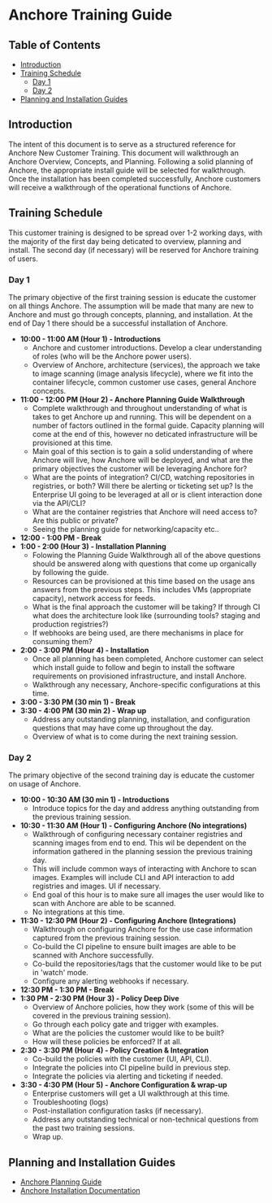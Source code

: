 # Anchore Training Guide

## Table of Contents

<!--ts-->
  * [Introduction](#Introduction)
  * [Training Schedule](#Training-Schedule)
    * [Day 1](#Day-1)
    * [Day 2](#Day-2)
  * [Planning and Installation Guides](Planning-and-Installation-Guides)

<!--te-->

## Introduction

The intent of this document is to serve as a structured reference for Anchore New Customer Training. This document will walkthrough an Anchore Overview, Concepts, and Planning. Following a solid planning of Anchore, the appropriate install guide will be selected for walkthrough. Once the installation has been completed successfully, Anchore customers will receive a walkthrough of the operational functions of Anchore.

## Training Schedule

This customer training is designed to be spread over 1-2 working days, with the majority of the first day being deticated to overview, planning and install. The second day (if necessary) will be reserved for Anchore training of users. 

### Day 1

The primary objective of the first training session is educate the customer on all things Anchore. The assumption will be made that many are new to Anchore and must go through concepts, planning, and installation. At the end of Day 1 there should be a successful installation of Anchore. 

- **10:00 - 11:00 AM (Hour 1) - Introductions**
    - Anchore and customer introductions. Develop a clear understanding of roles (who will be the Anchore power users).
    - Overview of Anchore, architecture (services), the approach we take to image scanning (image analysis lifecycle), where we fit into the container lifecycle, common customer use cases, general Anchore concepts. 
- **11:00 - 12:00 PM (Hour 2) - Anchore Planning Guide Walkthrough**
    - Complete walkthrough and throughout understanding of what is takes to get Anchore up and running. This will be dependent on a number of factors outlined in the formal guide. Capacity planning will come at the end of this, however no deticated infrastructure will be provisioned at this time.
    - Main goal of this section is to gain a solid understanding of where Anchore will live, how Anchore will be deployed, and what are the primary objectives the customer will be leveraging Anchore for?
    - What are the points of integration? CI/CD, watching repositories in registries, or both? Will there be alerting or ticketing set up? Is the Enterprise UI going to be leveraged at all or is client interaction done via the API/CLI?
    - What are the container registries that Anchore will need access to? Are this public or private?
    - Seeing the planning guide for networking/capacity etc..  
- **12:00 - 1:00 PM - Break**
- **1:00 - 2:00 (Hour 3) - Installation Planning**
    - Folowing the Planning Guide Walkthrough all of the above questions should be answered along with questions that come up organically by following the guide. 
    - Resources can be provisioned at this time based on the usage ans answers from the previous steps. This includes VMs (appropriate capacity), network access for feeds. 
    - What is the final approach the customer will be taking? If through CI what does the architecture look like (surrounding tools? staging and production registries?)
    - If webhooks are being used, are there mechanisms in place for consuming them? 
- **2:00 - 3:00 PM (Hour 4) - Installation**
    - Once all planning has been completed, Anchore customer can select which install guide to follow and begin to install the software requirements on provisioned infrastructure, and install Anchore.
    - Walkthrough any necessary, Anchore-specific configurations at this time. 
- **3:00 - 3:30 PM (30 min 1) - Break**
- **3:30 - 4:00 PM (30 min 2) - Wrap up**
    - Address any outstanding planning, installation, and configuration questions that may have come up throughout the day.
    - Overview of what is to come during the next training session.

### Day 2

The primary objective of the second training day is educate the customer on usage of Anchore. 

- **10:00 - 10:30 AM (30 min 1) - Introductions**
    - Introduce topics for the day and address anything outstanding from the previous training session.
- **10:30 - 11:30 AM (Hour 1) - Configuring Anchore (No integrations)**
    - Walkthrough of configuring necessary container registries and scanning images from end to end. This wil be dependent on the information gathered in the planning session the previous training day. 
    - This will include common ways of interacting with Anchore to scan images. Examples will include CLI and API interaction to add registries and images. UI if necessary. 
    - End goal of this hour is to make sure all images the user would like to scan with Anchore are able to be scanned. 
    - No integrations at this time.
- **11:30 - 12:30 PM (Hour 2) - Configuring Anchore (Integrations)**
    - Walkthrough on configuring Anchore for the use case information captured from the previous training session. 
    - Co-build the CI pipeline to ensure built images are able to be scanned with Anchore successfully. 
    - Co-build the repositories/tags that the customer would like to be put in 'watch' mode. 
    - Configure any alerting webhooks if necessary.
- **12:30 PM - 1:30 PM - Break**
- **1:30 PM - 2:30 PM (Hour 3) - Policy Deep Dive**
    - Overview of Anchore policies, how they work (some of this will be covered in the previous training session).
    - Go through each policy gate and trigger with examples.
    - What are the policies the customer would like to be built? 
    - How will these policies be enforced? If at all.
- **2:30 - 3:30 PM (Hour 4) - Policy Creation & Integration**
    -  Co-build the policies with the customer (UI, API, CLI).
    - Integrate the policies into CI pipeline build in previous step.
    - Integrate the policies via alerting and ticketing if needed. 
- **3:30 - 4:30 PM (Hour 5) - Anchore Configuration & wrap-up**
    - Enterprise customers will get a UI walkthrough at this time. 
    - Troubleshooting (logs)
    - Post-installation configuration tasks (if necessary).
    - Address any outstanding technical or non-technical questions from the past two training sessions.
    - Wrap up.

## Planning and Installation Guides

- [Anchore Planning Guide](https://github.com/valancej/Anchore-Documentation/blob/master/docs/planning/planning-guide.md)
- [Anchore Installation Documentation](https://github.com/valancej/Anchore-Documentation)